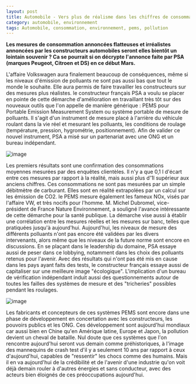 ```yaml
---
layout: post
title: Automobile - Vers plus de réalisme dans les chiffres de consommation?
category: automobile, environnement
tags: Automobile, consommation, environnement, pems, pollution
---
```

**Les mesures de consommation annoncées flatteuses et irréalistes annoncées par les constructeurs automobiles seront elles bientôt un lointain souvenir ? Ca se pourrait si on décrypte l'annonce faite par PSA (marques Peugeot, Citroen et DS) en ce début Mars.**

L'affaire Volkswagen aura finalement beaucoup de conséquences, même si les niveaux d'émission de polluants ne sont pas aussi bas que tout le monde le souhaite. Elle aura permis de faire travailler les constructeurs sur des mesures plus réalistes. le constructeur français PSA a voulu se placer en pointe de cette démarche d'amélioration en travaillant très tôt sur des nouveaux outils que l'on appelle de manière générique : PEMS pour Portable Emission Measurement System ou système portable de mesure de polluants. Il s'agit d'un instrument de mesure placé à l'arrière du véhicule roulant dans la vie réel et mesurant les polluants, les conditions de roulage (température, pression, hygrométrie, positionnement). Afin de valider ce nouvel instrument, PSA a misé sur un partenariat avec une ONG et un bureau indépendant.

![image](https://filedn.eu/llqi9IBxlYouGRXYG2xlROb/img/2016/pems2.jpg)

Les premiers résultats sont une confirmation des consommations moyennes mesurées par des enquêtes clientèles. Il n'y a que 0,1 l d'écart entre ces mesures par rapport à la réalité, mais aussi plus d'1l supérieur aux anciens chiffres. Ces consommations ne sont pas mesurées par un simple débitmètre de carburant. Elles sont en réalité extrapolées par un calcul sur les émission de CO2. le PEMS mesure également les fameux NOx, visés par l'affaire VW, et très nocifs pour l'homme. M. Michel Dubromel, vice-président de France Nature Environnement, a souligné l'avance intéressante de cette démarche pour la santé publique. La démarche vise aussi à établir une corrélation entre les mesures réelles et les mesures sur banc, telles que pratiquées jusqu'à aujourd'hui. Aujourd'hui, les niveaux de mesure des différents polluants n'ont pas encore été validées par les divers intervenants, alors même que les niveaux de la future norme sont encore en discussions. En se plaçant dans le leadership du domaine, PSA essaye aussi de peser dans ce lobbying, notamment dans les choix des polluants retenus pour l'avenir. Avec des résultats qui n'ont pas été mis en cause dans les pays ayant faits des tests, le constructeur français essaye aussi de capitaliser sur une meilleure image "écologique". L'implication d'un bureau de vérification indépendant induit aussi des questionnements autour de toutes les failles des systèmes de mesure et des "tricheries" possibles pendant les roulages.

![image](https://filedn.eu/llqi9IBxlYouGRXYG2xlROb/img/2016/pems1.jpg)

Les fabricants et concepteurs de ces systèmes PEMS sont encore dans une phase de développement en concertation avec les constructeurs, les pouvoirs publics et les ONG. Ces développement sont aujourd'hui mondiaux car aussi bien en Chine qu'en Amérique latine, Europe et Japon, la pollution devient un cheval de bataille. Nul doute que ces systèmes que l'on rencontre aujourd'hui seront vus demain comme préhistoriques, à l'image des mannequins de crash test d'il y a seulement 10 ans par rapport à ceux d'aujourd'hui, capables de "ressentir" les chocs comme des humains. Mais il en va aujourd'hui de la crédibilité et de l'avenir d'une industrie qu'on voit déjà demain rouler à d'autres énergies et sans conducteur, avec des acteurs bien éloignés de ces préoccupations aujourd'hui.
